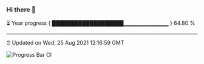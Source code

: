 ### Hi there 👋

⏳ Year progress { ███████████████████▁▁▁▁▁▁▁▁▁▁▁ } 64.80 %

---

⏰ Updated on Wed, 25 Aug 2021 12:16:59 GMT

![Progress Bar CI](https://github.com/liununu/liununu/workflows/Progress%20Bar%20CI/badge.svg)

